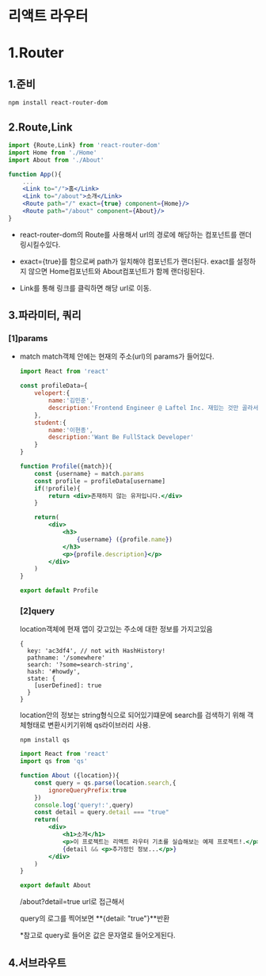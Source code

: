 # 리액트 라우터

# 1.Router

## 1.준비

```
npm install react-router-dom
```

## 2.Route,Link

```jsx
import {Route,Link} from 'react-router-dom'
import Home from './Home'
import About from './About'

function App(){
	...
    <Link to="/">홈</Link>
    <Link to="/about">소개</Link>
    <Route path="/" exact={true} component={Home}/>
    <Route path="/about" component={About}/>
}
```

* react-router-dom의 Route를 사용해서 url의 경로에 해당하는 컴포넌트를 랜더링시킬수있다.

* exact={true}를 함으로써 path가 일치해야 컴포넌트가 랜더된다.
  exact를 설정하지 않으면 Home컴포넌트와 About컴포넌트가 함께 랜더링된다.
* Link를 통해 링크를 클릭하면 해당 url로 이동.

## 3.파라미터, 쿼리

### [1]params

* match
  match객체 안에는 현재의 주소(url)의 params가 들어있다.

  ```jsx
  import React from 'react'
  
  const profileData={
      velopert:{
          name:'김민준',
          description:'Frontend Engineer @ Laftel Inc. 재밌는 것만 골라서 하는 개발자'
      },
      student:{
          name:'이현종',
          description:'Want Be FullStack Developer'
      }
  }
  
  function Profile({match}){
      const {username} = match.params
      const profile = profileData[username]
      if(!profile){
          return <div>존재하지 않는 유저입니다.</div>
      }
  
      return(
          <div>
              <h3>
                  {username} ({profile.name})
              </h3>
              <p>{profile.description}</p>
          </div>
      )
  }
  
  export default Profile
  ```

  ### [2]query

  location객체에 현재 앱이 갖고있는 주소에 대한 정보를 가지고있음

  ```
  {
    key: 'ac3df4', // not with HashHistory!
    pathname: '/somewhere'
    search: '?some=search-string',
    hash: '#howdy',
    state: {
      [userDefined]: true
    }
  }
  ```

  location안의 정보는 string형식으로 되어있기떄문에 search를 검색하기 위해 객체형태로 변환시키기위해 qs라이브러리 사용.

  ```
  npm install qs
  ```

  ```jsx
  import React from 'react'
  import qs from 'qs'
  
  function About ({location}){
      const query = qs.parse(location.search,{
          ignoreQueryPrefix:true
      })
      console.log('query!:',query)
      const detail = query.detail === "true"
      return(
          <div>
              <h1>소개</h1>
              <p>이 프로젝트는 리액트 라우터 기초를 실습해보는 예제 프로젝트!.</p>
              {detail && <p>추가정인 정보...</p>}
          </div>
      )
  }
  
  export default About
  ```

  /about?detail=true url로 접근해서

  query의 로그를 찍어보면 **{detail: "true"}**반환

  *참고로 query로 들어온 값은 문자열로 들어오게된다.

## 4.서브라우트

###  